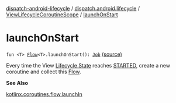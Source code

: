 [dispatch-android-lifecycle](../../index.md) / [dispatch.android.lifecycle](../index.md) / [ViewLifecycleCoroutineScope](index.md) / [launchOnStart](./launch-on-start.md)

# launchOnStart

`fun <T> `[`Flow`](https://kotlin.github.io/kotlinx.coroutines/kotlinx-coroutines-core/kotlinx.coroutines.flow/-flow/index.html)`<T>.launchOnStart(): `[`Job`](https://kotlin.github.io/kotlinx.coroutines/kotlinx-coroutines-core/kotlinx.coroutines/-job/index.html) [(source)](https://github.com/RBusarow/Dispatch/tree/master/dispatch-android-lifecycle/src/main/java/dispatch/android/lifecycle/ViewLifecycleCoroutineScope.kt#L45)

Every time the View [Lifecycle State](https://developer.android.com/reference/androidx/androidx/lifecycle/Lifecycle/State.html) reaches [STARTED](https://developer.android.com/reference/androidx/androidx/lifecycle/Lifecycle/State.html#STARTED), create a new coroutine and collect this [Flow](https://kotlin.github.io/kotlinx.coroutines/kotlinx-coroutines-core/kotlinx.coroutines.flow/-flow/index.html).

**See Also**

[kotlinx.coroutines.flow.launchIn](https://kotlin.github.io/kotlinx.coroutines/kotlinx-coroutines-core/kotlinx.coroutines.flow/launch-in.html)

